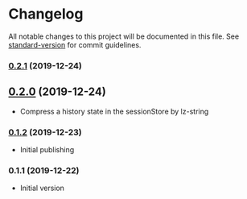 # Changelog

All notable changes to this project will be documented in this file. See [standard-version](https://github.com/conventional-changelog/standard-version) for commit guidelines.

### [0.2.1](https://github.com/hidekatsu-izuno/nuxt-history-state/compare/v0.2.0...v0.2.1) (2019-12-24)

## [0.2.0](https://github.com/hidekatsu-izuno/nuxt-history-state/compare/v0.1.2...v0.2.0) (2019-12-24)

* Compress a history state in the sessionStore by lz-string

### [0.1.2](https://github.com/hidekatsu-izuno/nuxt-history-state/compare/v0.1.1...v0.1.2) (2019-12-23)

* Initial publishing

### 0.1.1 (2019-12-22)

* Initial version